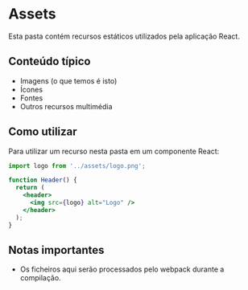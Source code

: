 # Assets

Esta pasta contém recursos estáticos utilizados pela aplicação React.

## Conteúdo típico

- Imagens (o que temos é isto)
- Ícones
- Fontes
- Outros recursos multimédia

## Como utilizar

Para utilizar um recurso nesta pasta em um componente React:

```jsx
import logo from '../assets/logo.png';

function Header() {
  return (
    <header>
      <img src={logo} alt="Logo" />
    </header>
  );
}
```

## Notas importantes

- Os ficheiros aqui serão processados pelo webpack durante a compilação.